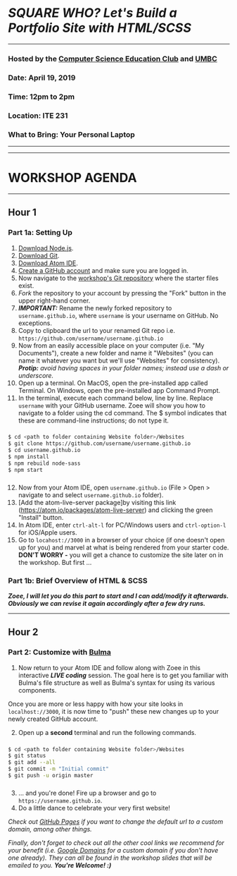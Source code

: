 # *SQUARE WHO? Let's Build a Portfolio Site with HTML/SCSS*
---
### Hosted by the [Computer Science Education Club](https://my3.my.umbc.edu/groups/cs-ed) and [UMBC](https://www.umbc.edu/)
### Date: April 19, 2019
### Time: 12pm to 2pm
### Location: ITE 231
### What to Bring: Your Personal Laptop
---
---
# WORKSHOP AGENDA
---
## __Hour 1__
### Part 1a: Setting Up  
1. [Download Node.js](https://nodejs.org/en/download/).
2. [Download Git](https://git-scm.com/downloads).
3. [Download Atom IDE](https://flight-manual.atom.io/getting-started/sections/installing-atom/).
4. [Create a GitHub account](https://github.com/) and make sure you are logged in.
5. Now navigate to the [workshop's Git repository](https://github.com/zleckron/cseduclub) where the starter files exist.
6. _Fork_ the repository to your account by pressing the "Fork" button in the upper right-hand corner.
7. *__IMPORTANT:__* Rename the newly forked repository to `username.github.io`, where `username` is your username on GitHub. No exceptions.
8. Copy to clipboard the url to your renamed Git repo i.e. `https://github.com/username/username.github.io`
9. Now from an easily accessible place on your computer (i.e. "My Documents"), create a new folder and name it "Websites" (you can name it whatever you want but we'll use "Websites" for consistency).
*__Protip:__ avoid having spaces in your folder names; instead use a dash or underscore.*
10. Open up a terminal. On MacOS, open the pre-installed app called Terminal. On Windows, open the pre-installed app Command Prompt.
11. In the terminal, execute each command below, line by line. Replace `username` with your GitHub username. Zoee will show you how to navigate to a folder using the cd command. The $ symbol indicates that these are command-line instructions; do not type it.
###
```sh
$ cd <path to folder containing Website folder>/Websites
$ git clone https://github.com/username/username.github.io
$ cd username.github.io
$ npm install
$ npm rebuild node-sass
$ npm start
```
###
12. Now from your Atom IDE, open `username.github.io` (File > Open > navigate to and select `username.github.io` folder).
13. [Add the atom-live-server package]by visiting this link (https://atom.io/packages/atom-live-server) and clicking the green "Install" button.
14. In Atom IDE, enter `ctrl-alt-l` for PC/Windows users and `ctrl-option-l` for iOS/Apple users.
15. Go to `locahost://3000` in a browser of your choice (if one doesn't open up for you) and marvel at what is being rendered from your starter code. __DON'T WORRY -__ you will get a chance to customize the site later on in the workshop. But first ...


### Part 1b: Brief Overview of HTML & SCSS
**_Zoee, I will let you do this part to start and I can add/modify it afterwards. Obviously we can revise it again accordingly after a few dry runs._**



---
## __Hour 2__
### Part 2: Customize with [Bulma](http://bulma.io)
1. Now return to your Atom IDE and follow along with Zoee in this interactive __*LIVE coding*__ session. The goal here is to get you familiar with Bulma's file structure as well as Bulma's syntax for using its various components.

Once you are more or less happy with how your site looks in `localhost://3000`, it is now time to "push" these new changes up to your newly created GitHub account. 

2. Open up a __second__ terminal and run the following commands.
###
```sh
$ cd <path to folder containing Website folder>/Websites
$ git status
$ git add --all
$ git commit -m "Initial commit"
$ git push -u origin master
```
###
3. … and you're done! Fire up a browser and go to `https://username.github.io`. 
4. Do a little dance to celebrate your very first website!


_Check out [GitHub Pages](https://pages.github.com/) if you want to change the default url to a custom domain, among other things._

_Finally, don't forget to check out all the other cool links we recommend for your benefit (i.e. [Google Domains](https://domains.google/#/) for a custom domain if you don't have one already). They can all be found in the workshop slides that will be emailed to you. **You're Welcome! :)**_
